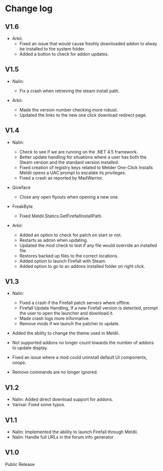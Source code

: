 # Change log

V1.6
--

- Arkii:
	- Fixed an issue that would cause freshly downloaded addon to alway be installed to the system folder.
	- Added a button to check for addon updates.


V1.5
--

- Nalin:
	- Fix a crash when retrieving the steam install path.

- Arkii:
	- Made the version number checking more robust.
	- Updated the links to the new one click download redirect page.

V1.4
--
- Nalin:
	- Check to see if we are running on the .NET 4.5 framework.
	- Better update handling for situations where a user has both the Steam version and the standard version installed.
	- Fixed creation of registry keys related to Melder One-Click Installs Meldii opens a UAC prompt to escalate its privileges.
	- Fixed a crash as reported by MadWarrior.

- Qowface 
	- Close any open flyouts when opening a new one.

- FreakByte
	- Fixed Meldii.Statics.GetFirefallInstallPath.

- Arkii:
	- Added an option to check for patch on start or not.
	- Restarts as admin when updating.
	- Updated the mod check to test if any file would override an installed file.
	- Restores backed up files to the correct locations.
	- Added option to launch Firefall with Steam.
	- Added option to go to an addons installed folder on right click.


V1.3
--
- Nalin:
	- Fixed a crash if the Firefall patch servers where offline.
	- Firefall Update Handling, If a new Firefall version is detected, prompt the user to open the launcher and download it.
	- Made crash logs more informative.
	- Remove mods if we launch the patcher to update.
	
- Added the ability to change the theme used in Meldii.
- Not supported addons no longer count towards the number of addons to update display.
- Fixed an issue where a mod could uninstall default UI components, ooops.
- Remove commands are no longer ignored.

V1.2
--
- Nalin: Added direct download support for addons.
- Varixai: Fixed some typos.

V1.1
--
- Nalin: Implemented the ability to launch Firefall through Meldii.
- Nalin: Handle full URLs in the forum info generator


V1.0
--
Public Release